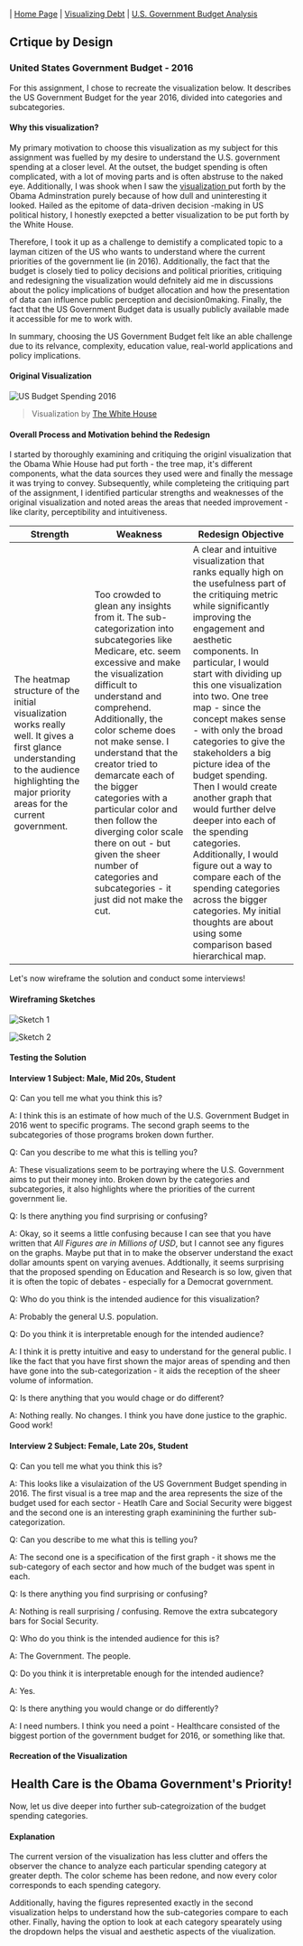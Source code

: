 | [Home Page](https://sajujya.github.io/tswd-portfolio-sajujya/) | [Visualizing Debt](visualizing-government-debt) | [U.S. Government Budget Analysis](critique_by_design)

## Crtique by Design

### United States Government Budget - 2016 

For this assignment, I chose to recreate the visualization below. It describes the US Government Budget for the year 2016, divided into categories and subcategories. 

#### Why this visualization? 

My primary motivation to choose this visualization as my subject for this assignment was fuelled by my desire to understand the U.S. government spending at a closer level. At the outset, the budget spending is often complicated, with a lot of moving parts and is often abstruse to the naked eye. Additionally, I was shook when I saw the <a href="https://obamawhitehouse.archives.gov/interactive-budget"> visualization </a> put forth by the Obama Adminstration purely because of how dull and uninteresting it looked. Hailed as the epitome of data-driven decision -making in US political history, I honestly exepcted a better visualization to be put forth by the White House. 

Therefore, I took it up as a challenge to demistify a complicated topic to a layman citizen of the US who wants to understand where the current priorities of the government lie (in 2016). Additionally, the fact that the budget is closely tied to policy decisions and political priorities, critiquing and redesigning the visualization would defnitely aid me in discussions about the policy implications of budget allocation and how the presentation of data can influence public perception and decision0making. Finally, the fact that the US Government Budget data is usually publicly available made it accessible for me to work with. 

In summary, choosing the US Government Budget felt like an able challenge due to its relvance, complexity, education value, real-world applications and policy implications. 



#### Original Visualization
![US Budget Spending 2016](US_Budget_Spending.jpg)
> Visualization by <a href="https://obamawhitehouse.archives.gov/interactive-budget"> The White House </a>

#### Overall Process and Motivation behind the Redesign 

I started by thoroughly examining and critiquing the originl visualization that the Obama Whie House had put forth - the tree map, it's different components, what the data sources they used were and finally the message it was trying to convey. Subsequently, while completeing the critiquing part of the assignment, I identified particular strengths and weaknesses of the original visualization and noted areas the areas that needed improvement - like clarity, perceptibility and intuitiveness. 

| Strength | Weakness | Redesign Objective |
| ------------- | ------------- |------------- | 
| The heatmap structure of the initial visualization works really well. It gives a first glance understanding to the audience highlighting the major priority areas for the current government. | Too crowded to glean any insights from it. The sub-categorization into subcategories like Medicare, etc. seem excessive and make the visualization difficult to understand and comprehend. Additionally, the color scheme does not make sense. I understand that the creator tried to demarcate each of the bigger categories with a particular color and then follow the diverging color scale there on out - but given the sheer number of categories and subcategories - it just did not make the cut. | A clear and intuitive visualization that ranks equally high on the usefulness part of the critiquing metric while significantly improving the engagement and aesthetic components. In particular,  I would start with dividing up this one visualization into two. One tree map - since the concept makes sense - with only the broad categories to give the stakeholders a big picture idea of the budget spending. Then I would create another graph that would further delve deeper into each of the spending categories. Additionally, I would figure out a way to compare each of the spending categories across the bigger categories. My initial thoughts are about using some comparison based hierarchical map.|

Let's now wireframe the solution and conduct some interviews!

#### Wireframing Sketches

![Sketch 1](Wireframe_1.jpeg)

![Sketch 2](Wireframe_2.jpeg)

#### Testing the Solution

#### Interview 1 Subject: Male, Mid 20s, Student 

Q: Can you tell me what you think this is? 

A: I think this is an estimate of how much of the U.S. Government Budget in 2016 went to specific programs. The second graph seems to the subcategories of those programs broken down further. 

Q: Can you describe to me what this is telling you? 

A: These visualizations seem to be portraying where the U.S. Government aims to put their money into. Broken down by the categories and subcategories, it also highlights where the priorities of the current government lie. 

Q: Is there anything you find surprising or confusing? 

A: Okay, so it seems a little confusing because I can see that you have written that _All Figures are in Millions of USD_, but I cannot see any figures on the graphs. Maybe put that in to make the observer understand the exact dollar amounts spent on varying avenues. Addtionally, it seems surprising that the proposed spending on Education and Research is so low, given that it is often the topic of debates - especially for a Democrat government. 

Q: Who do you think is the intended audience for this visualization? 

A: Probably the general U.S. population. 

Q: Do you think it is interpretable enough for the intended audience? 

A: I think it is pretty intuitive and easy to understand for the general public. I like the fact that you have first shown the major areas of spending and then have gone into the sub-categorization - it aids the reception of the sheer volume of information. 

Q: Is there anything that you would chage or do different? 

A: Nothing really. No changes. I think you have done justice to the graphic. Good work!

#### Interview 2 Subject: Female, Late 20s, Student

Q: Can you tell me what you think this is? 

A: This looks like a visulaization of the US Government Budget spending in 2016. The first visual is a tree map and the area represents the size of the budget used for each sector - Heatlh Care and Social Security were biggest and the second one is an interesting graph examinining the further sub-categorization.  

Q: Can you describe to me what this is telling you? 

A: The second one is a specification of the first graph - it shows me the sub-category of each sector and how much of the budget was spent in each. 

Q: Is there anything you find surprising or confusing? 

A: Nothing is reall surprising / confusing. Remove the extra subcategory bars for Social Security. 

Q: Who do you think is the intended audience for this is? 

A: The Government. The people. 

Q: Do you think it is interpretable enough for the intended audience? 

A: Yes.

Q: Is there anything you would change or do differently? 

A: I need numbers. I think you need a point - Healthcare consisted of the biggest portion of the government budget for 2016, or something like that.

#### Recreation of the Visualization


<div align="center"> <h2> Health Care is the Obama Government's Priority! </h2> </div>


<div class="flourish-embed flourish-hierarchy" data-src="visualisation/15051959"><script src="https://public.flourish.studio/resources/embed.js"></script></div>

Now, let us dive deeper into further sub-categroization of the budget spending categories. 

<div class="flourish-embed flourish-hierarchy" data-src="visualisation/15051181"><script src="https://public.flourish.studio/resources/embed.js"></script></div>

#### Explanation

The current version of the visualization has less clutter and offers the observer the chance to analyze each particular spending category at greater depth. The color scheme has been redone, and now every color corresponds to each spending category. 

Additionally, having the figures represented exactly in the second visualization helps to understand how the sub-categories compare to each other. Finally, having the option to look at each category spearately using the dropdown helps the visual and aesthetic aspects of the viualization. 
